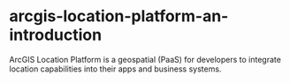 # arcgis-location-platform-an-introduction
ArcGIS Location Platform is a geospatial (PaaS) for developers to integrate location capabilities into their apps and business systems.
